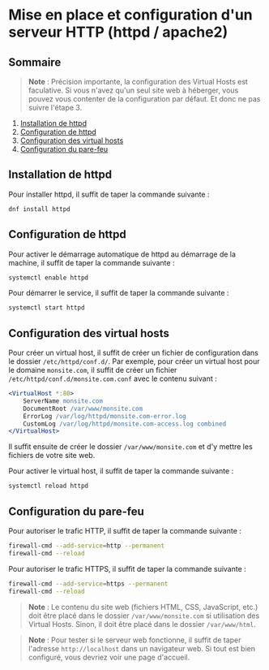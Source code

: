 # Mise en place et configuration d'un serveur HTTP (httpd / apache2)

## Sommaire

> **Note** : Précision importante, la configuration des Virtual Hosts est faculative. Si vous n'avez qu'un seul site web à héberger, vous pouvez vous contenter de la configuration par défaut. Et donc ne pas suivre l'étape 3.

1. [Installation de httpd](#installation-de-httpd)
2. [Configuration de httpd](#configuration-de-httpd)
3. [Configuration des virtual hosts](#configuration-des-virtual-hosts)
4. [Configuration du pare-feu](#configuration-du-pare-feu)

## Installation de httpd

Pour installer httpd, il suffit de taper la commande suivante :

```bash
dnf install httpd
```

## Configuration de httpd

Pour activer le démarrage automatique de httpd au démarrage de la machine, il suffit de taper la commande suivante :
```bash
systemctl enable httpd
```

Pour démarrer le service, il suffit de taper la commande suivante : 
```bash
systemctl start httpd
```

## Configuration des virtual hosts

Pour créer un virtual host, il suffit de créer un fichier de configuration dans le dossier ```/etc/httpd/conf.d/```. Par exemple, pour créer un virtual host pour le domaine ```monsite.com```, il suffit de créer un fichier ```/etc/httpd/conf.d/monsite.com.conf``` avec le contenu suivant :

```apache
<VirtualHost *:80>
    ServerName monsite.com
    DocumentRoot /var/www/monsite.com
    ErrorLog /var/log/httpd/monsite.com-error.log
    CustomLog /var/log/httpd/monsite.com-access.log combined
</VirtualHost>
```

Il suffit ensuite de créer le dossier ```/var/www/monsite.com``` et d'y mettre les fichiers de votre site web.

Pour activer le virtual host, il suffit de taper la commande suivante :
```bash
systemctl reload httpd
```

## Configuration du pare-feu

Pour autoriser le trafic HTTP, il suffit de taper la commande suivante :
```bash
firewall-cmd --add-service=http --permanent
firewall-cmd --reload
```

Pour autoriser le trafic HTTPS, il suffit de taper la commande suivante :
```bash
firewall-cmd --add-service=https --permanent
firewall-cmd --reload
```

> **Note** : Le contenu du site web (fichiers HTML, CSS, JavaScript, etc.) doit être placé dans le dossier ```/var/www/monsite.com``` si utilisation des Virtual Hosts. Sinon, il doit être placé dans le dossier ```/var/www/html```.

> **Note** : Pour tester si le serveur web fonctionne, il suffit de taper l'adresse ```http://localhost``` dans un navigateur web. Si tout est bien configuré, vous devriez voir une page d'accueil.